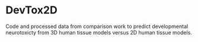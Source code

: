 # DevTox2D
Code and processed data from comparison work to predict developmental neurotoxicty from 3D human tissue models versus 2D human tissue models.
